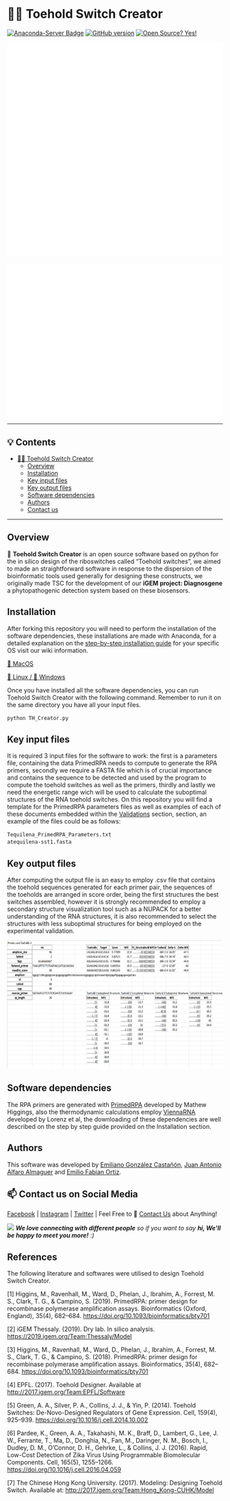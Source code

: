 # 👩‍💻 Toehold Switch Creator
[![Anaconda-Server Badge](https://anaconda.org/bioconda/primedrpa/badges/license.svg)]() [![GitHub version](https://badge.fury.io/gh/Naereen%2FStrapDown.js.svg)](https://github.com/iGEM-Tec-Monterrey/ToeholdSwitchCreator)
[![Open Source? Yes!](https://badgen.net/badge/Open%20Source%20%3F/Yes%21/blue?icon=github)](https://github.com/iGEM-Tec-Monterrey/ToeholdSwitchCreator)


<img src="https://github.com/DonOrtiz/Multimedia/blob/main/logoTSC.svg" alt="logo" height="500">

<p class="aligncenter">
    <img src="https://github.com/DonOrtiz/Multimedia/blob/main/logoTSC.svg" alt="centered image" />
</p>

<style>
.aligncenter {
    text-align: center;
}
</style>

-----
## 💡 Contents
- [👩‍💻 Toehold Switch Creator](#-toehold-switch-creator)
  - [Overview](#overview)
  - [Installation](#installation)
  - [Key input files](#key-input-files)
  - [Key output files](#key-output-files)
  - [Software dependencies](#software-dependencies)
  - [Authors](#authors)
  - [Contact us](#-contact-us-on-social-media)
------
## Overview
🐍 **Toehold Switch Creator** is an open source software based on python for the in silico design of the riboswitches called “Toehold switches”, we aimed to made an straightforward software in response to the dispersion of the bioinformatic tools used generally for designing these  constructs, we originally made TSC for the development of our **iGEM project: Diagnosgene** a phytopathogenic detection system based on these biosensors.
 
## Installation
After forking this repository you will need to perform the installation of the software dependencies, these installations are made with Anaconda, for a detailed explanation on the [step-by-step installation guide](https://github.com/iGEM-Tec-Monterrey/ToeholdSwitchCreator/wiki/Wiki) for your specific OS visit our wiki information.

[🍎 MacOS](https://github.com/iGEM-Tec-Monterrey/ToeholdSwitchCreator/wiki/Wiki)

[🐧 Linux / 🌊 Windows](https://github.com/iGEM-Tec-Monterrey/ToeholdSwitchCreator/wiki/Wiki)

Once you have installed all the software dependencies, you can run Toehold Switch Creator with the following command. Remember to run it on the same directory you have all your input files.
```bash
python TH_Creator.py
```

## Key input files

It is required 3 input files for the software to work: the first is a parameters file, containing the data PrimedRPA needs to compute to generate the RPA primers, secondly we require a FASTA file which is of  crucial importance and contains the sequence to be detected and used by the program to compute the toehold switches as well as the primers, thirdly and lastly we need the energetic range wich will be used to calculate the suboptimal structures of the RNA toehold switches. On this repository you will find a template for the PrimedRPA parameters files as well as examples of each of these documents embedded within the [Validations](https://github.com/iGEM-Tec-Monterrey/ToeholdSwitchCreator/tree/main/Applied%20Cases) section, section, an example of the files could be as follows:

```bash
Tequilena_PrimedRPA_Parameters.txt
atequilena-sst1.fasta
```
## Key output files
After computing the output file is an easy to employ .csv file that contains the toehold sequences generated for each primer pair, the sequences of the toeholds are arranged in score order, being the first structures the best switches assembled, however it is strongly recommended to employ a secondary structure visualization tool such as a NUPACK for a better understanding of the RNA structures, it is also recommended to select the structures with less suboptimal structures for being employed on the experimental validation.

<img src="https://github.com/DonOrtiz/Bio_course/blob/main/excel.png" alt="excel_image" width="650" height="300">



## Software dependencies
The RPA primers are generated with [PrimedRPA](https://github.com/MatthewHiggins2017/bioconda-PrimedRPA) developed by Mathew Higgings, also the thermodynamic calculations employ [ViennaRNA](https://github.com/ViennaRNA/ViennaRNA) developed by Lorenz et al, the downloading of these dependencies are well described on the step by step guide provided on the Installation section.



## Authors

This software was developed by [Emiliano González Castañón](https://github.com/emilianocastanon), [Juan Antonio Alfaro Almaguer](https://github.com/Juan-500Antonio) and [Emilio Fabian Ortiz](https://github.com/DonOrtiz).


## 📫 Contact us on Social Media

[Facebook](https://www.facebook.com/iGEMTec) | [Instagram](https://www.instagram.com/igemtecmty/) | [Twitter](https://twitter.com/igemtecmty) | Feel Free to 💬 [Contact Us](igemtecmonterrey@gmail.com) about Anything!


<img src="https://media.giphy.com/media/LnQjpWaON8nhr21vNW/giphy.gif" width="60"> <em><b>We love connecting with different people</b> so if you want to say <b>hi, We'll be happy to meet you more!</b> :)</em>


## References
The following literature and softwares were utilised to design Toehold Switch Creator.

[1] Higgins, M., Ravenhall, M., Ward, D., Phelan, J., Ibrahim, A., Forrest, M. S., Clark, T. G., & Campino, S. (2019). PrimedRPA: primer design for recombinase polymerase amplification assays. Bioinformatics (Oxford, England), 35(4), 682–684. https://doi.org/10.1093/bioinformatics/bty701

[2] iGEM Thessaly. (2019). Dry lab. In silico analysis. https://2019.igem.org/Team:Thessaly/Model

[3] Higgins, M., Ravenhall, M., Ward, D., Phelan, J., Ibrahim, A., Forrest, M. S., Clark, T. G., & Campino, S. (2018). PrimedRPA: primer design for recombinase polymerase amplification assays. Bioinformatics, 35(4), 682–684. https://doi.org/10.1093/bioinformatics/bty701

[4] EPFL. (2017). Toehold Designer. Available at http://2017.igem.org/Team:EPFL/Software

[5] Green, A. A., Silver, P. A., Collins, J. J., & Yin, P. (2014). Toehold Switches: De-Novo-Designed Regulators of Gene Expression. Cell, 159(4), 925–939. https://doi.org/10.1016/j.cell.2014.10.002

[6] Pardee, K., Green, A. A., Takahashi, M. K., Braff, D., Lambert, G., Lee, J. W., Ferrante, T., Ma, D., Donghia, N., Fan, M., Daringer, N. M., Bosch, I., Dudley, D. M., O’Connor, D. H., Gehrke, L., & Collins, J. J. (2016). Rapid, Low-Cost Detection of Zika Virus Using Programmable Biomolecular Components. Cell, 165(5), 1255–1266. https://doi.org/10.1016/j.cell.2016.04.059

[7] The Chinese Hong Kong University. (2017). Modeling: Designing Toehold Switch. Available at: http://2017.igem.org/Team:Hong_Kong-CUHK/Model

